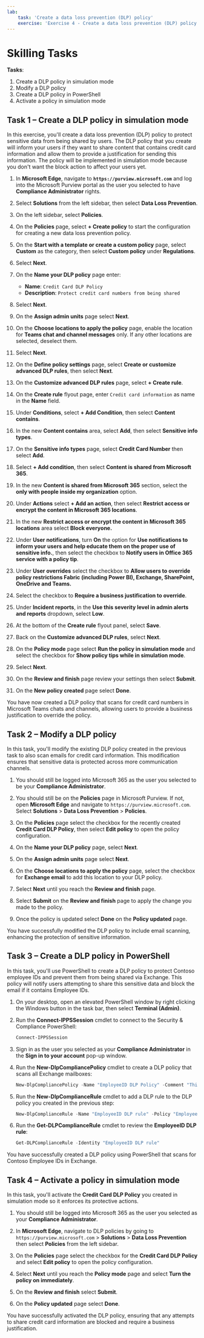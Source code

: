 ```yaml
---
lab:
    task: 'Create a data loss prevention (DLP) policy'
    exercise: 'Exercise 4 - Create a data loss prevention (DLP) policy'
---
```


# Skilling Tasks

**Tasks**:

1. Create a DLP policy in simulation mode
1. Modify a DLP policy
1. Create a DLP policy in PowerShell
1. Activate a policy in simulation mode

## Task 1 – Create a DLP policy in simulation mode

In this exercise, you'll create a data loss prevention (DLP) policy to protect sensitive data from being shared by users. The DLP policy that you create will inform your users if they want to share content that contains credit card information and allow them to provide a justification for sending this information. The policy will be implemented in simulation mode because you don't want the block action to affect your users yet.

1. In **Microsoft Edge**, navigate to **`https://purview.microsoft.com`** and log into the Microsoft Purview portal as the user you selected to have **Compliance Administrator** rights.

1. Select **Solutions** from the left sidebar, then select **Data Loss Prevention**.

1. On the left sidebar, select **Policies**.

1. On the **Policies** page, select **+ Create policy** to start the configuration for creating a new data loss prevention policy.

1. On the **Start with a template or create a custom policy** page, select **Custom** as the category, then select **Custom policy** under **Regulations**.

1. Select **Next**.

1. On the **Name your DLP policy** page enter:

   - **Name**: `Credit Card DLP Policy`
   - **Description**: `Protect credit card numbers from being shared`

1. Select **Next**.

1. On the **Assign admin units** page select **Next**.

1. On the **Choose locations to apply the policy** page, enable the location for **Teams chat and channel messages** only. If any other locations are selected, deselect them.

1. Select **Next**.

1. On the **Define policy settings** page, select **Create or customize advanced DLP rules**, then select **Next**.

1. On the **Customize advanced DLP rules** page, select **+ Create rule**.

1. On the **Create rule** flyout page, enter `Credit card information` as name in the **Name** field.

1. Under **Conditions**, select **+ Add Condition**, then select **Content contains**.

1. In the new **Content contains** area, select **Add**, then select **Sensitive info types**.

1. On the **Sensitive info types** page, select **Credit Card Number** then select **Add**.

1. Select **+ Add condition**, then select **Content is shared from Microsoft 365**.

1. In the new **Content is shared from Microsoft 365** section, select the **only with people inside my organization** option.

1. Under **Actions** select **+ Add an action**, then select **Restrict access or encrypt the content in Microsoft 365 locations**.

1. In the new **Restrict access or encrypt the content in Microsoft 365 locations** area select **Block everyone.**

1. Under **User notifications**, turn **On** the option for **Use notifications to inform your users and help educate them on the proper use of sensitive info.**, then select the checkbox to **Notify users in Office 365 service with a policy tip**.

1. Under **User overrides** select the checkbox to **Allow users to override policy restrictions Fabric (including Power BI), Exchange, SharePoint, OneDrive and Teams.**

1. Select the checkbox to **Require a business justification to override**.

1. Under **Incident reports**, in the **Use this severity level in admin alerts and reports** dropdown, select **Low**.

1. At the bottom of the **Create rule** flyout panel, select **Save**.

1. Back on the **Customize advanced DLP rules**, select **Next**.

1. On the **Policy mode** page select **Run the policy in simulation mode** and select the checkbox for **Show policy tips while in simulation mode**.

1. Select **Next**.

1. On the **Review and finish** page review your settings then select **Submit**.

1. On the **New policy created** page select **Done**.

You have now created a DLP policy that scans for credit card numbers in Microsoft Teams chats and channels, allowing users to provide a business justification to override the policy.

## Task 2 – Modify a DLP policy

In this task, you'll modify the existing DLP policy created in the previous task to also scan emails for credit card information. This modification ensures that sensitive data is protected across more communication channels.

1. You should still be logged into Microsoft 365 as the user you selected to be your **Compliance Administrator**.

1. You should still be on the **Policies** page in Microsoft Purview. If not, open **Microsoft Edge** and navigate to `https://purview.microsoft.com`. Select **Solutions** > **Data Loss Prevention** > **Policies**.

1. On the **Policies** page select the checkbox for the recently created **Credit Card DLP Policy**, then select **Edit policy** to open the policy configuration.

1. On the **Name your DLP policy** page, select **Next**.

1. On the **Assign admin units** page select **Next**.

1. On the **Choose locations to apply the policy** page, select the checkbox for **Exchange email** to add this location to your DLP policy.

1. Select **Next** until you reach the **Review and finish** page.

1. Select **Submit** on the **Review and finish** page to apply the change you made to the policy.

1. Once the policy is updated select **Done** on the **Policy updated** page.

You have successfully modified the DLP policy to include email scanning, enhancing the protection of sensitive information.

## Task 3 – Create a DLP policy in PowerShell

In this task, you'll use PowerShell to create a DLP policy to protect Contoso employee IDs and prevent them from being shared via Exchange. This policy will notify users attempting to share this sensitive data and block the email if it contains Employee IDs.

1. On your desktop, open an elevated PowerShell window by right clicking the Windows button in the task bar, then select **Terminal (Admin)**.

1. Run the **Connect-IPPSSession** cmdlet to connect to the Security & Compliance PowerShell:

   ```powershell
   Connect-IPPSSession
   ```

1. Sign in as the user you selected as your **Compliance Administrator** in the **Sign in to your account** pop-up window.

1. Run the **New-DlpCompliancePolicy** cmdlet to create a DLP policy that scans all Exchange mailboxes:

   ```powershell
   New-DlpCompliancePolicy -Name "EmployeeID DLP Policy" -Comment "This policy blocks sharing of Employee IDs" -ExchangeLocation All
   ```

1. Run the **New-DlpComplianceRule** cmdlet to add a DLP rule to the DLP policy you created in the previous step:

   ```powershell
   New-DlpComplianceRule -Name "EmployeeID DLP rule" -Policy "EmployeeID DLP Policy" -BlockAccess $true -ContentContainsSensitiveInformation @{Name="Contoso Employee IDs"}
   ```

1. Run the **Get-DLPComplianceRule** cmdlet to review the **EmployeeID DLP rule**:

   ```powershell
   Get-DLPComplianceRule -Identity "EmployeeID DLP rule"
   ```

You have successfully created a DLP policy using PowerShell that scans for Contoso Employee IDs in Exchange.

## Task 4 – Activate a policy in simulation mode

In this task, you'll activate the **Credit Card DLP Policy** you created in simulation mode so it enforces its protective actions.

1. You should still be logged into Microsoft 365 as the user you selected as your **Compliance Administrator**.

1. In **Microsoft Edge**, navigate to DLP policies by going to `https://purview.microsoft.com` > **Solutions** > **Data Loss Prevention** then select **Policies** from the left sidebar.

1. On the  **Policies** page select the checkbox for the **Credit Card DLP Policy** and select **Edit policy** to open the policy configuration.

1. Select **Next** until you reach the **Policy mode** page and select **Turn the policy on immediately**.

1. On the **Review and finish** select **Submit**.

1. On the **Policy updated** page select **Done**.

You have successfully activated the DLP policy, ensuring that any attempts to share credit card information are blocked and require a business justification.
